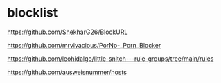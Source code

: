 # blocklist
https://github.com/ShekharG26/BlockURL

https://github.com/mrvivacious/PorNo-_Porn_Blocker

https://github.com/leohidalgo/little-snitch---rule-groups/tree/main/rules

https://github.com/ausweisnummer/hosts
